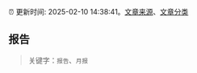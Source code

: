 :alarm_clock: 更新时间: 2025-02-10 14:38:41。[文章来源](/README.md)、[文章分类](/TAGS.md)

## 报告


> 关键字：`报告`、`月报`



